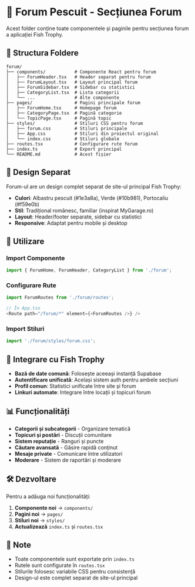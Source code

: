 # 🎣 Forum Pescuit - Secțiunea Forum

Acest folder conține toate componentele și paginile pentru secțiunea forum a aplicației Fish Trophy.

## 📁 Structura Foldere

```
forum/
├── components/           # Componente React pentru forum
│   ├── ForumHeader.tsx   # Header separat pentru forum
│   ├── ForumLayout.tsx   # Layout principal forum
│   ├── ForumSidebar.tsx  # Sidebar cu statistici
│   ├── CategoryList.tsx  # Lista categorii
│   └── ...               # Alte componente
├── pages/                # Pagini principale forum
│   ├── ForumHome.tsx     # Homepage forum
│   ├── CategoryPage.tsx  # Pagină categorie
│   └── TopicPage.tsx     # Pagină topic
├── styles/               # Stiluri CSS pentru forum
│   ├── forum.css         # Stiluri principale
│   ├── App.css           # Stiluri din proiectul original
│   └── index.css         # Stiluri globale
├── routes.tsx            # Configurare rute forum
├── index.ts              # Export principal
└── README.md             # Acest fișier
```

## 🎨 Design Separat

Forum-ul are un design complet separat de site-ul principal Fish Trophy:

- **Culori**: Albastru pescuit (#1e3a8a), Verde (#10b981), Portocaliu (#f59e0b)
- **Stil**: Tradițional românesc, familiar (inspirat MyGarage.ro)
- **Layout**: Header/footer separate, sidebar cu statistici
- **Responsive**: Adaptat pentru mobile și desktop

## 🚀 Utilizare

### Import Componente
```typescript
import { ForumHome, ForumHeader, CategoryList } from './forum';
```

### Configurare Rute
```typescript
import ForumRoutes from './forum/routes';

// În App.tsx
<Route path="/forum/*" element={<ForumRoutes />} />
```

### Import Stiluri
```typescript
import './forum/styles/forum.css';
```

## 🔗 Integrare cu Fish Trophy

- **Bază de date comună**: Folosește aceeași instanță Supabase
- **Autentificare unificată**: Același sistem auth pentru ambele secțiuni
- **Profil comun**: Statistici unificate între site și forum
- **Linkuri automate**: Integrare între locații și topicuri forum

## 📊 Funcționalități

- **Categorii și subcategorii** - Organizare tematică
- **Topicuri și postări** - Discuții comunitare
- **Sistem reputație** - Ranguri și puncte
- **Căutare avansată** - Găsire rapidă conținut
- **Mesaje private** - Comunicare între utilizatori
- **Moderare** - Sistem de raportări și moderare

## 🛠️ Dezvoltare

Pentru a adăuga noi funcționalități:

1. **Componente noi** → `components/`
2. **Pagini noi** → `pages/`
3. **Stiluri noi** → `styles/`
4. **Actualizează** `index.ts` și `routes.tsx`

## 📝 Note

- Toate componentele sunt exportate prin `index.ts`
- Rutele sunt configurate în `routes.tsx`
- Stilurile folosesc variabile CSS pentru consistență
- Design-ul este complet separat de site-ul principal
